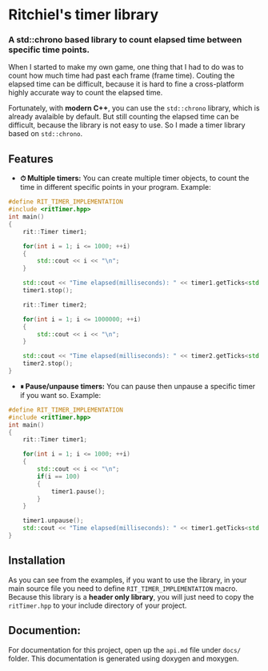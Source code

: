 # Ritchiel's timer library

### A std::chrono based library to count elapsed time between specific time points.

When I started to make my own game, one thing that I had to do was to count how much time had
past each frame (frame time). Couting the elapsed time can be difficult, because it is hard to
fine a cross-platform highly accurate way to count the elapsed time.

Fortunately, with **modern C++**, you can use the ```std::chrono``` library, which is already avalaible
by default. But still counting the elapsed time can be difficult, because the library is not easy to use.
So I made a timer library based on ```std::chrono```.

## Features

- **⏱ Multiple timers:** You can create multiple timer objects, to count the time in different specific points in your program.
Example:
```c++
#define RIT_TIMER_IMPLEMENTATION
#include <ritTimer.hpp>
int main()
{
    rit::Timer timer1;

    for(int i = 1; i <= 1000; ++i)
    {
        std::cout << i << "\n";
    }

    std::cout << "Time elapsed(milliseconds): " << timer1.getTicks<std::milli>() << "\n";
    timer1.stop();

    rit::Timer timer2;

    for(int i = 1; i <= 1000000; ++i)
    {
        std::cout << i << "\n";
    }

    std::cout << "Time elapsed(milliseconds): " << timer2.getTicks<std::milli>() << "\n";
    timer2.stop();
}
```

- **⏸ Pause/unpause timers:** You can pause then unpause a specific timer if you want so. Example:
```c++
#define RIT_TIMER_IMPLEMENTATION
#include <ritTimer.hpp>
int main()
{
    rit::Timer timer1;

    for(int i = 1; i <= 1000; ++i)
    {
        std::cout << i << "\n";
        if(i == 100)
        {
            timer1.pause();
        }
    }

    timer1.unpause();
    std::cout << "Time elapsed(milliseconds): " << timer1.getTicks<std::milli>() << "\n";
}
```

## Installation
As you can see from the examples, if you want to use the library, in your main source file you need to define
`RIT_TIMER_IMPLEMENTATION` macro. Because this library is a **header only library**, you will just need to copy
the `ritTimer.hpp` to your include directory of your project.

## Documention:
For documentation for this project, open up the `api.md` file under `docs/` folder. This documentation is generated
using doxygen and moxygen.